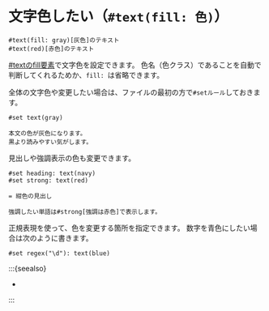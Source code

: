 # 文字色したい（``#text(fill: 色)``）

```text
#text(fill: gray)[灰色]のテキスト
#text(red)[赤色]のテキスト
```

[#textのfill要素](https://typst.app/docs/reference/text/text/)で文字色を設定できます。
色名（色クラス）であることを自動で判断してくれるためか、``fill: ``は省略できます。

全体の文字色や変更したい場合は、ファイルの最初の方で``#setルール``しておきます。

```text
#set text(gray)

本文の色が灰色になります。
黒より読みやすい気がします。
```

見出しや強調表示の色も変更できます。

```text
#set heading: text(navy)
#set strong: text(red)

= 紺色の見出し

強調したい単語は#strong[強調は赤色]で表示します。
```

正規表現を使って、色を変更する箇所を指定できます。
数字を青色にしたい場合は次のように書きます。

```text
#set regex("\d"): text(blue)
```

:::{seealso}

- [](../latex/latex-usepackage-xcolor.md)

:::
